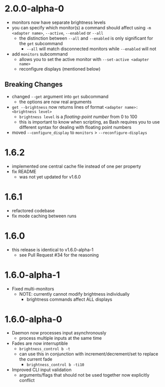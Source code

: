 # 2.0.0-alpha-0
- monitors now have separate brightness levels
- you can specify which monitor(s) a command should affect using `-m <adapter name>`, `--active`, `--enabled` or `--all`
    - the distinction between `--all` and `--enabled` is only significant for the `get` subcommand
        - `--all` will match disconnected monitors while `--enabled` will not
- add `monitors` subcommand
    - allows you to set the active monitor with `--set-active <adapter name>`
    - reconfigure displays (mentioned below)

## Breaking Changes
- changed `--get` argument into `get` subcommand
    - the options are now real arguments
- `get --brightness` now returns lines of format `<adapter name>: <brightness level>`
    - `brightness level` is a _floating-point number_ from 0 to 100
    - this is important to know when scripting, as Bash requires you to use different syntax for dealing with floating point numbers
- moved `--configure_display` to `monitors` > `--reconfigure-displays`

# 1.6.2
* implemented one central cache file instead of one per property
* fix README
  * was not yet updated for v1.6.0

# 1.6.1
* refactored codebase
* fix mode caching between runs

# 1.6.0
* this release is identical to v1.6.0-alpha-1
  * see Pull Request #34 for the reasoning

# 1.6.0-alpha-1
* Fixed multi-monitors
  * NOTE: currently cannot modify brightness individually
    * brightness commands affect ALL displays

# 1.6.0-alpha-0
* Daemon now processes input asynchronously
  * process multiple inputs at the same time
* Fades are now interruptible
  * `brightness_control b -t`
  * can use this in conjunction with increment/decrement/set to replace the current fade
    * `brightness_control b -ti10`
* Improved CLI input validation
  * arguments/flags that should not be used together now explicitly conflict
